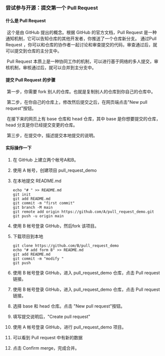 ###  尝试参与开源：提交第一个 Pull Request

####  什么是 Pull Request

​		这个是由 GitHub 提出的概念。根据 GitHub 的官方文档，Pull Request 是一种通知机制，它可以告知仓库的其他开发者，你推送了一个仓库新分支。 通过Pull Request ，你可以和仓库的协作者一起讨论和审查提交的代码，审查通过后，就可以提交到仓库的主分支中。

​		Pull Request 本质上是一种协同工作的机制，可以进行基于网络的多人提交，审核机制，审核通过后，就可以合并到主分支中。

####  提交 Pull Request 的步骤

​		第一步，你需要 fork 别人的仓库。也就是复制别人的仓库到你自己的仓库中。

​		第二步，在你自己的仓库上，修改然后提交之后，在网页端点击"New pull request"按钮。

​		在接下来的网页上有 base 仓库和 head 仓库，其中 base 是你想要提交的仓库，head 分支是你已经提交变更的仓库。

​		第三步，在提交中，描述提交本地提交的说明。


#### 实际操作一下

1. 在 GitHub 上建立两个帐号A和B。

1. 使用 A 帐号，创建项目 pull_request_demo
   
1. 在本地提交 README.md
   ```
   echo "# " >> README.md
   git init
   git add README.md
   git commit -m "first commit"
   git branch -M main
   git remote add origin https://github.com/A/pull_request_demo.git
   git push -u origin main
   ```

1. 使用 B 帐号登录 GitHub，然后fork 该项目。

1. 下载项目到本地

   ```
   git clone https://github.com/B/pull_request_demo
   echo "# add form B" >> README.md
   git add README.md
   git commit -m "modify "
   git push
   ```

1. 使用 B 帐号登录 GitHub，进入 pull_request_demo 仓库，点击 Pull request 链接。

1. 使用 B 帐号登录 GitHub，进入 pull_request_demo 仓库，点击 Pull request 链接。

1. 选择 base 和 head 仓库。点击 "New pull request"按钮。

1. 填写提交说明后，"Create pull request"

1. 使用 A 帐号登录 GitHub，进行 pull_request_demo 项目。

1. 可以看到 Pull request 中有新的数据

1. 点击 Confirm merge，完成合并。

